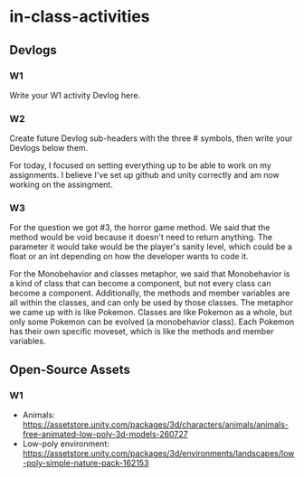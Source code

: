 # in-class-activities
## Devlogs
### W1
Write your W1 activity Devlog here.

### W2
Create future Devlog sub-headers with the three # symbols, then write your Devlogs below them.

For today, I focused on setting everything up to be able to work on my assignments. I believe I've set up github and unity correctly and am now working on the assingment. 

### W3
For the question we got #3, the horror game method. We said that the method would be void because it doesn't need to return anything. The parameter it would take would be the player's sanity level, which could be a float or an int depending on how the developer wants to code it. 

For the Monobehavior and classes metaphor, we said that Monobehavior is a kind of class that can become a component, but not every class can become a component. Additionally, the methods and member variables are all within the classes, and can only be used by those classes. The metaphor we came up with is like Pokemon. Classes are like Pokemon as a whole, but only some Pokemon can be evolved (a monobehavior class). Each Pokemon has their own specific moveset, which is like the methods and member variables. 

## Open-Source Assets
### W1
- Animals: https://assetstore.unity.com/packages/3d/characters/animals/animals-free-animated-low-poly-3d-models-260727 
- Low-poly environment: https://assetstore.unity.com/packages/3d/environments/landscapes/low-poly-simple-nature-pack-162153 
